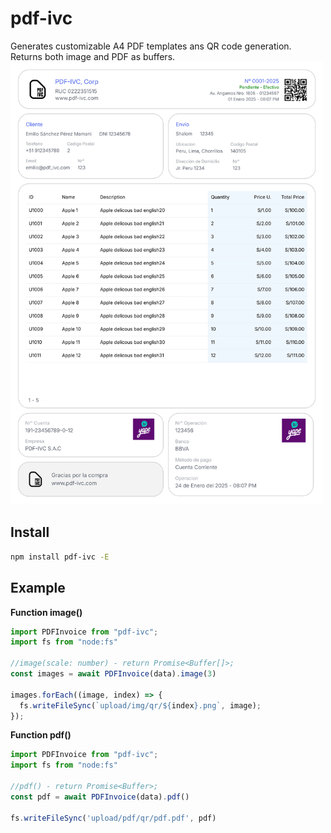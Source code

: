 # pdf-ivc  
Generates customizable A4 PDF templates ans QR code generation.  
Returns both image and PDF as buffers.  
<img src="https://raw.githubusercontent.com/ElShiC1/pdf-ivc/refs/heads/main/asset/upload/img/qr/0.png" width="500" alt="pdf-ivc" />
## Install
```sh
npm install pdf-ivc -E
```
## Example
**Function image()**
```js
import PDFInvoice from "pdf-ivc";
import fs from "node:fs"

//image(scale: number) - return Promise<Buffer[]>;
const images = await PDFInvoice(data).image(3)

images.forEach((image, index) => {
  fs.writeFileSync(`upload/img/qr/${index}.png`, image);
});
```

**Function pdf()**
```js
import PDFInvoice from "pdf-ivc";
import fs from "node:fs"

//pdf() - return Promise<Buffer>;
const pdf = await PDFInvoice(data).pdf()

fs.writeFileSync('upload/pdf/qr/pdf.pdf', pdf)
```

